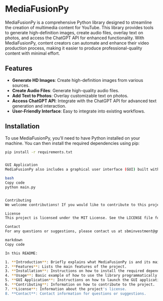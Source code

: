 # MediaFusionPy

MediaFusionPy is a comprehensive Python library designed to streamline the creation of multimedia content for YouTube. This library provides tools to generate high-definition images, create audio files, overlay text on photos, and access the ChatGPT API for enhanced functionality. With MediaFusionPy, content creators can automate and enhance their video production process, making it easier to produce professional-quality content with minimal effort.

## Features

- **Generate HD Images**: Create high-definition images from various sources.
- **Create Audio Files**: Generate high-quality audio files.
- **Add Text to Photos**: Overlay customizable text on photos.
- **Access ChatGPT API**: Integrate with the ChatGPT API for advanced text generation and interaction.
- **User-Friendly Interface**: Easy to integrate into existing workflows.

## Installation

To use MediaFusionPy, you'll need to have Python installed on your machine. You can then install the required dependencies using pip:

```bash
pip install -r requirements.txt


GUI Application
MediaFusionPy also includes a graphical user interface (GUI) built with Tkinter. To launch the GUI application, run:

bash
Copy code
python main.py


Contributing
We welcome contributions! If you would like to contribute to this project, please fork the repository and submit a pull request.

License
This project is licensed under the MIT License. See the LICENSE file for details.

Contact
For any questions or suggestions, please contact us at sbminvestment@gmail.com

markdown
Copy code

In this README:

1. **Introduction**: Briefly explains what MediaFusionPy is and its main features.
2. **Features**: Lists the main features of the project.
3. **Installation**: Instructions on how to install the required dependencies.
4. **Usage**: Basic example of how to use the library programmatically.
5. **GUI Application**: Instructions on how to launch the GUI application.
6. **Contributing**: Information on how to contribute to the project.
7. **License**: Information about the project's license.
8. **Contact**: Contact information for questions or suggestions.





